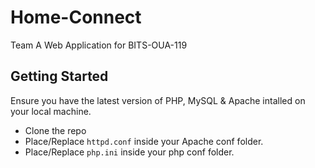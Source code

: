 # Home-Connect
Team A Web Application for BITS-OUA-119
## Getting Started
Ensure you have the latest version of PHP, MySQL & Apache intalled on your local machine.
* Clone the repo
* Place/Replace `httpd.conf` inside your Apache conf folder.
* Place/Replace `php.ini` inside your php conf folder.
